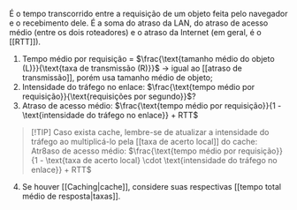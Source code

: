 É o tempo transcorrido entre a requisição de um objeto feita pelo navegador e o recebimento dele.
É a soma do atraso da LAN, do atraso de acesso médio (entre os dois roteadores) e o atraso da Internet (em geral, é o [[RTT]]).

1. Tempo médio por requisição = $\frac{\text{tamanho médio do objeto (L)}}{\text{taxa de transmissão (R)}}$ -> igual ao [[atraso de transmissão]], porém usa tamanho médio de objeto;
2. Intensidade do tráfego no enlace: $\frac{\text{tempo médio por requisição}}{\text{requisições por segundo}}$?
3. Atraso de acesso médio: $\frac{\text{tempo médio por requisição}}{1 - \text{intensidade do tráfego no enlace}} + RTT$
>[!TIP] Caso exista cache, lembre-se de atualizar a intensidade do tráfego ao multiplicá-lo pela [[taxa de acerto local]] do cache:
>Atr8aso de acesso médio: $\frac{\text{tempo médio por requisição}}{1 - \text{taxa de acerto local} \cdot \text{intensidade do tráfego no enlace}} + RTT$ 
4. Se houver [[Caching|cache]], considere suas respectivas [[tempo total médio de resposta|taxas]].